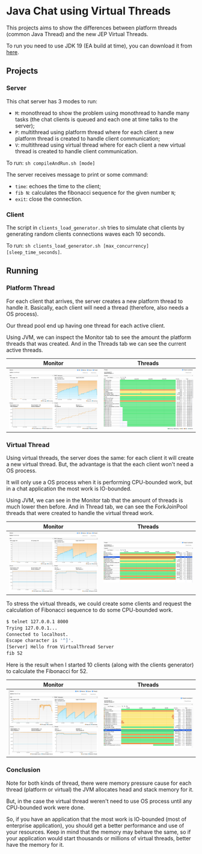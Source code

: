 # Java Chat using Virtual Threads

This projects aims to show the differences between platform threads (common Java Thread) and the new JEP Virtual Threads.

To run you need to use JDK 19 (EA build at time), you can download it from [here](https://jdk.java.net/19/).

## Projects

### Server

This chat server has 3 modes to run:

- `M`: monothread to show the problem using monothread to handle many tasks (the chat clients is queued and each one at time talks to the server);
- `P`: multithread using platform thread where for each client a new platform thread is created to handle client communication;
- `V`: multithread using virtual thread where for each client a new virtual thread is created to handle client communication.

To run: `sh compileAndRun.sh [mode]`

The server receives message to print or some command:

- `time`: echoes the time to the client;
- `fib N`: calculates the fibonacci sequence for the given number `N`;
- `exit`: close the connection.

### Client

The script in `clients_load_generator.sh` tries to simulate chat clients by generating random clients connections waves each 10 seconds.

To run: `sh clients_load_generator.sh [max_concurrency] [sleep_time_seconds]`.

## Running

### Platform Thread

For each client that arrives, the server creates a new platform thread to handle it.
Basically, each client will need a thread (therefore, also needs a OS process).

Our thread pool end up having one thread for each active client.

Using JVM, we can inspect the Monitor tab to see the amount the platform threads that was created.
And in the Threads tab we can see the current active threads.

| Monitor | Threads |
| --- | --- |
| ![](img/chat-server-platform-multithreads-count.png) | ![](img/chat-server-platform-multithreads-active.png) |

### Virtual Thread

Using virtual threads, the server does the same: for each client it will create a new virtual thread.
But, the advantage is that the each client won't need a OS process.

It will only use a OS process when it is performing CPU-bounded work, but in a chat application the most work is IO-bounded.

Using JVM, we can see in the Monitor tab that the amount of threads is much lower then before.
And in Thread tab, we can see the ForkJoinPool threads that were created to handle the virtual thread work.

| Monitor | Threads |
| --- | --- |
| ![](img/chat-server-virtual-multithreads-count.png) | ![](img/chat-server-virtual-multithreads-active.png) |

To stress the virtual threads, we could create some clients and request the calculation of Fibonacci sequence to do some CPU-bounded work.

```sh
$ telnet 127.0.0.1 8000
Trying 127.0.0.1...
Connected to localhost.
Escape character is '^]'.
[Server] Hello from VirtualThread Server
fib 52
```

Here is the result when I started 10 clients (along with the clients generator) to calculate the Fibonacci for 52.

| Monitor | Threads |
| --- | --- |
| ![](img/virtual-threads-fib52-monitor.png) | ![](img/virtual-threads-fib52-active.png) |

### Conclusion

Note for both kinds of thread, there were memory pressure cause for each thread (platform or virtual) the JVM allocates head and stack memory for it.

But, in the case the virtual thread weren't need to use OS process until any CPU-bounded work were done.

So, if you have an application that the most work is IO-bounded (most of enterprise application), you should get a better performance and use of your resources.
Keep in mind that the memory may behave the same, so if your application would start thousands or millions of virtual threads, better have the memory for it.
